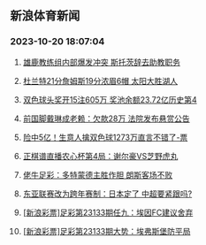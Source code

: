 ## 新浪体育新闻 
### 2023-10-20 18:07:04

1. [雄鹿教练组内部爆发冲突 斯托茨辞去助教职务](https://sports.sina.com.cn/basketball/nba/2023-10-20/doc-imzrtfes0713620.shtml)

2. [杜兰特21分詹姆斯19分浓眉6帽 太阳大胜湖人](https://sports.sina.com.cn/basketball/nba/2023-10-20/doc-imzrtrum0926850.shtml)

3. [双色球头奖开15注605万 奖池余额23.72亿历史第4](https://sports.sina.com.cn/l/2023-10-19/doc-imzrscte1263195.shtml)

4. [前国脚戴琳成老赖：欠款28万 法院发布悬赏公告](https://sports.sina.com.cn/china/2023-10-20/doc-imzrtfeu6148905.shtml)

5. [险中5亿！生意人擒双色球1273万直言不错了-票](https://sports.sina.com.cn/l/2023-10-20/doc-imzrsywv7603997.shtml)

6. [正棋谱直播农心杯第4局：谢尔豪VS芝野虎丸](https://sports.sina.com.cn/go/2023-10-20/doc-imzrtmnq0623433.shtml)

7. [佬牛足彩：多特蒙德主胜作胆  朗斯客场不败](https://sports.sina.com.cn/l/2023-10-20/doc-imzrtmnr7424678.shtml)

8. [东亚联赛改为跨年赛制：日本定了 中超要紧跟吗?](https://sports.sina.com.cn/china/2023-10-20/doc-imzrtmnr7421708.shtml)

9. [[新浪彩票]足彩第23133期任九：埃因FC建议舍弃](https://sports.sina.com.cn/l/2023-10-20/doc-imzrsywv7606582.shtml)

10. [[新浪彩票]足彩第23133期大势：埃弗斯堡防平局](https://sports.sina.com.cn/l/2023-10-20/doc-imzrsywt1233982.shtml)

